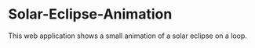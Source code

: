 # Solar-Eclipse-Animation
This web application shows a small animation of a solar eclipse on a loop.
